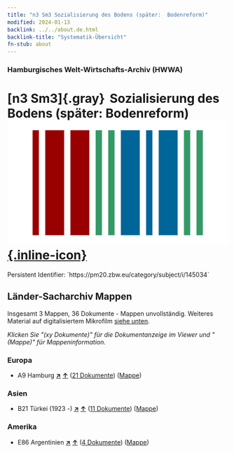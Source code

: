 ```yaml
---
title: "n3 Sm3 Sozialisierung des Bodens (später:  Bodenreform)"
modified: 2024-01-13
backlink: ../../about.de.html
backlink-title: "Systematik-Übersicht"
fn-stub: about
---
```


### Hamburgisches Welt-Wirtschafts-Archiv (HWWA)

# [n3 Sm3]{.gray}&#8201; Sozialisierung des Bodens (später:  Bodenreform) &#160; [![Wikidata](/images/Wikidata-logo.svg "Wikidata"){.inline-icon}](http://www.wikidata.org/entity/Q104710513)

<div class="hint">Persistent Identifier: `https://pm20.zbw.eu/category/subject/i/145034`</div>







## Länder-Sacharchiv Mappen






Insgesamt 3 Mappen, 36 Dokumente - Mappen unvollständig. Weiteres Material auf digitalisiertem Mikrofilm [siehe unten](#filmsections).

_Klicken Sie "(xy Dokumente)" für die Dokumentanzeige im Viewer und "(Mappe)" für Mappeninformation._




### Europa

- A9 Hamburg [**&nearr;**](../../../geo/i/140905/about.de.html "Hamburg (alle Mappen)") [**&uarr;**](../../../geo/about.de.html#A9 "Ländersystematik") (<a href="https://pm20.zbw.eu/iiifview/folder/sh/140905,145034" title="über: Hamburg : Sozialisierung des Bodens (später:  Bodenreform)" target="_blank">21 Dokumente</a>) ([Mappe](../../../../folder/sh/1409xx/140905/1450xx/145034/about.de.html))

### Asien

- B21 Türkei (1923 -) [**&nearr;**](../../../geo/i/141111/about.de.html "Türkei (1923 -) (alle Mappen)") [**&uarr;**](../../../geo/about.de.html#B21 "Ländersystematik") (<a href="https://pm20.zbw.eu/iiifview/folder/sh/141111,145034" title="über: Türkei (1923 -) : Sozialisierung des Bodens (später:  Bodenreform)" target="_blank">11 Dokumente</a>) ([Mappe](../../../../folder/sh/1411xx/141111/1450xx/145034/about.de.html))

### Amerika

- E86 Argentinien [**&nearr;**](../../../geo/i/141692/about.de.html "Argentinien (alle Mappen)") [**&uarr;**](../../../geo/about.de.html#E86 "Ländersystematik") (<a href="https://pm20.zbw.eu/iiifview/folder/sh/141692,145034" title="über: Argentinien : Sozialisierung des Bodens (später:  Bodenreform)" target="_blank">4 Dokumente</a>) ([Mappe](../../../../folder/sh/1416xx/141692/1450xx/145034/about.de.html))



<a id="filmsections" />













